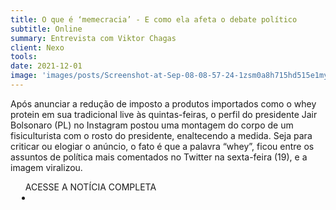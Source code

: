 ```yaml
---
title: O que é ‘memecracia’ - E como ela afeta o debate político
subtitle: Online
summary: Entrevista com Viktor Chagas
client: Nexo
tools: 
date: 2021-12-01
image: 'images/posts/Screenshot-at-Sep-08-08-57-24-1zsm0a8h715hd515e1my65ufn92e9irebpyqg7bffkh0.png'
---
```


Após anunciar a  redução de imposto  a produtos importados como o whey protein em sua tradicional live às quintas-feiras, o perfil do presidente Jair Bolsonaro (PL) no Instagram postou uma  montagem  do corpo de um fisiculturista com o rosto do presidente, enaltecendo a medida. Seja para criticar ou elogiar o anúncio, o fato é que a palavra “whey”, ficou entre os assuntos de política mais comentados no Twitter na sexta-feira (19), e a imagem viralizou.

<div class="post__share"><ul class="share__list list-reset">ACESSE A NOTÍCIA COMPLETA<li class="share__item" style="margin-left: 10px"><a class="share__link share__facebook" style="background: #fa5657" href="https://www.nexojornal.com.br/entrevista/2022/08/20/o-que-e-memecracia-e-como-ela-afeta-o-debate-politico 
onclick=window.open(this.href, 'pop-up', 'left=20,top=20,width=500,height=500,toolbar=1,resizable=0'); return false;" title="Link" rel="nofollow"><i class="fa-solid fa-link"></i></a></li></ul></div>
<!-- <div class="gallery-box"><div class="gallery"><img src="/clipping/images/example-1.jpg" loading="lazy" alt="Project"><img src="/clipping/images/example-2.jpg" loading="lazy" alt="Project"></div><em>Gallery / <a href="https://www.freepik.com/" target="_blank">Freepic</a></em></div> -->
